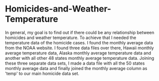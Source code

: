 # Homicides-and-Weather-Temperature
In general, my goal is to find out if there could be any relationship between homicides and weather temperature. 
To achieve that I needed the temperature data of the homicide cases. I found the monthly average data from the NOAA website. 
I found three data files over there, Hawaii monthly average temperature data, Alaska monthly average temperature data and another with all other 48 states monthly average temperature data. Joining these three separate data sets, I made a data file with all the 50 states monthly average data and finally joined the monthly average column as 'temp' to our main homicide data set.

